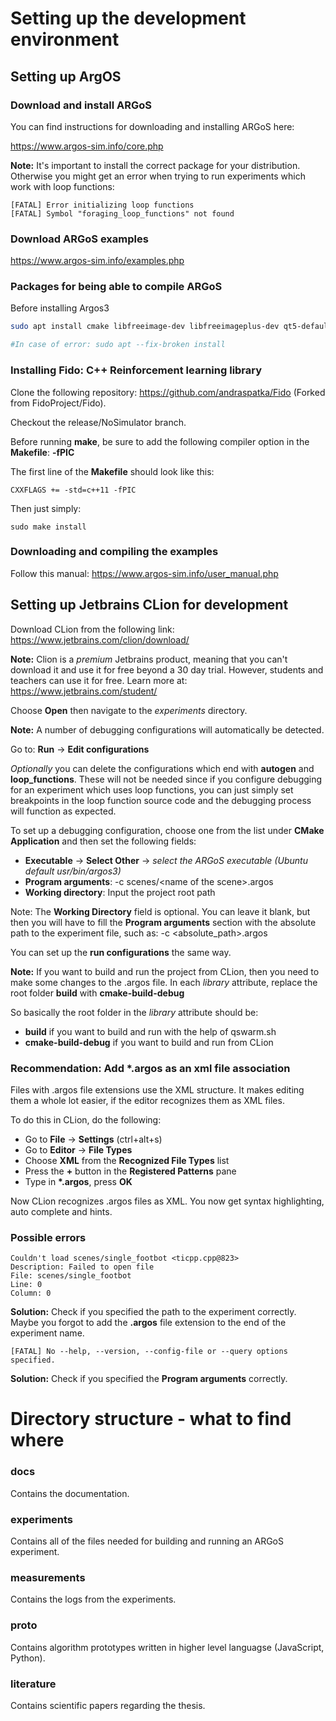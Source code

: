 
# Setting up the development environment

## Setting up ArgOS

### Download and install ARGoS

You can find instructions for downloading and installing ARGoS here:

https://www.argos-sim.info/core.php

**Note:** It's important to install the correct package for your distribution. Otherwise you might get an error when trying to run experiments which work with loop functions:

```
[FATAL] Error initializing loop functions
[FATAL] Symbol "foraging_loop_functions" not found
```

### Download ARGoS examples

https://www.argos-sim.info/examples.php

### Packages for being able to compile ARGoS

Before installing Argos3

```bash
sudo apt install cmake libfreeimage-dev libfreeimageplus-dev qt5-default freeglut3-dev libxi-dev libxmu-dev liblua5.3-dev lua5.3    

#In case of error: sudo apt --fix-broken install
```

### Installing Fido: C++ Reinforcement learning library

Clone the following repository: https://github.com/andraspatka/Fido (Forked from FidoProject/Fido).

Checkout the release/NoSimulator branch.

Before running **make**, be sure to add the following compiler option in the **Makefile**: **-fPIC**

The first line of the **Makefile** should look like this:

```
CXXFLAGS += -std=c++11 -fPIC
```

Then just simply: 
```
sudo make install
```

### Downloading and compiling the examples

Follow this manual: https://www.argos-sim.info/user_manual.php

## Setting up Jetbrains CLion for development

Download CLion from the following link: https://www.jetbrains.com/clion/download/

**Note:** Clion is a *premium* Jetbrains product, meaning that you can't download it and use it for free beyond a 30 day trial. However, students and teachers can use it for free. Learn more at: https://www.jetbrains.com/student/


Choose **Open** then navigate to the *experiments* directory.

**Note:** A number of debugging configurations will automatically be detected.

Go to: **Run** -> **Edit configurations**

*Optionally* you can delete the configurations which end with **autogen** and **loop_functions**. These will not be needed since if you configure debugging for an experiment which uses loop functions, you can just simply set breakpoints in the loop function source code and the debugging process will function as expected.

To set up a debugging configuration, choose one from the list under **CMake Application** and then set the following fields:

 - **Executable** -> **Select Other** -> *select the ARGoS executable (Ubuntu default usr/bin/argos3)*
 - **Program arguments**: -c scenes/\<name of the scene\>.argos
 - **Working directory**: Input the project root path

Note: The **Working Directory** field is optional. You can leave it blank, but then you will have to fill the **Program arguments** section with the absolute path to the experiment file, such as: -c \<absolute_path>.argos

You can set up the **run configurations** the same way.

**Note:** If you want to build and run the project from CLion, then you need to make some changes to the .argos file. 
In each *library* attribute, replace the root folder **build** with **cmake-build-debug**

So basically the root folder in the *library* attribute should be:

 - **build** if you want to build and run with the help of qswarm.sh
 - **cmake-build-debug** if you want to build and run from CLion

### Recommendation: Add *.argos as an xml file association

Files with .argos file extensions use the XML structure. It makes editing them a whole lot easier, if the editor recognizes them as XML files.

To do this in CLion, do the following:

 - Go to **File** -> **Settings** (ctrl+alt+s)
 - Go to **Editor** -> **File Types**
 - Choose **XML** from the **Recognized File Types** list
 - Press the **+** button in the **Registered Patterns** pane
 - Type in **\*.argos**, press **OK**

Now CLion recognizes .argos files as XML. You now get syntax highlighting, auto complete and hints.

### Possible errors

```
Couldn't load scenes/single_footbot <ticpp.cpp@823>
Description: Failed to open file
File: scenes/single_footbot
Line: 0
Column: 0
```

**Solution:** Check if you specified the path to the experiment correctly. Maybe you forgot to add the **.argos** file extension to the end of the experiment name.

```
[FATAL] No --help, --version, --config-file or --query options specified.
```

**Solution:** Check if you specified the **Program arguments** correctly.

# Directory structure - what to find where

### docs

Contains the documentation.

### experiments

Contains all of the files needed for building and running an ARGoS experiment.

### measurements

Contains the logs from the experiments.

### proto

Contains algorithm prototypes written in higher level languagse (JavaScript, Python).

### literature

Contains scientific papers regarding the thesis.